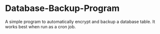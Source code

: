 # Database-Backup-Program
A simple program to automatically encrypt and backup a database table. It works best when run as a cron job. 
